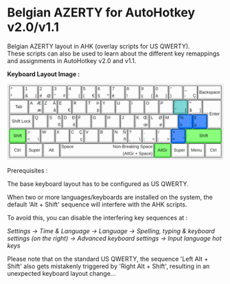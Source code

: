 # Belgian AZERTY for AutoHotkey v2.0/v1.1

Belgian AZERTY layout in AHK (overlay scripts for US QWERTY).  
These scripts can also be used to learn about the different key remappings and assignments in AutoHotkey v2.0 and v1.1.

**Keyboard Layout Image&nbsp;:**

![Belgian AZERTY (Shift Lock for letters and digits) - Keyboard Layout Image](Belgian%20AZERTY%20(Shift%20Lock%20for%20letters%20and%20digits)%20-%20Keyboard%20Layout%20Image.png)

Prerequisites&nbsp;:

The base keyboard layout has to be configured as US QWERTY.

When two or more languages/keyboards are installed on the system, the default 'Alt + Shift' sequence will interfere with the AHK scripts.

To avoid this, you can disable the interfering key sequences at&nbsp;:

*Settings -&gt; Time &amp; Language -&gt; Language -&gt; Spelling, typing &amp; keyboard settings (on the right) -&gt; Advanced keyboard settings -&gt; Input language hot keys*

Please note that on the standard US QWERTY, the sequence 'Left Alt + Shift' also gets mistakenly triggered by 'Right Alt + Shift', resulting in an unexpected keyboard layout change...
